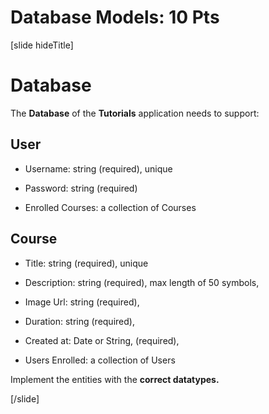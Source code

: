 # Database Models: 10 Pts

[slide hideTitle]
# Database

The **Database** of the **Tutorials** application needs to support:

## User

- Username: string (required), unique

- Password: string (required)

- Enrolled Courses: a collection of Courses 

## Course

- Title: string (required), unique

- Description: string (required), max length of 50 symbols,

- Image Url: string (required),

- Duration: string (required),

- Created at: Date or String, (required),

- Users Enrolled: a collection of Users

Implement the entities with the **correct datatypes.**

[/slide]

